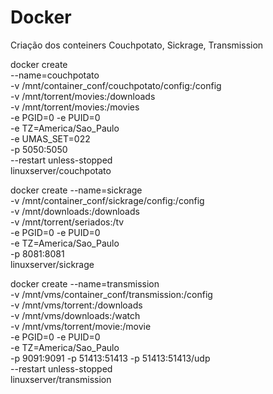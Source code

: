 # Docker

Criação dos conteiners Couchpotato, Sickrage, Transmission

docker create \
	--name=couchpotato \
	-v /mnt/container_conf/couchpotato/config:/config \
	-v /mnt/torrent/movies:/downloads \
	-v /mnt/torrent/movies:/movies \
	-e PGID=0 -e PUID=0  \
    -e TZ=America/Sao_Paulo \
    -e UMAS_SET=022 \
	-p 5050:5050 \
    --restart unless-stopped \
	linuxserver/couchpotato

docker create --name=sickrage \
-v /mnt/container_conf/sickrage/config:/config \
-v /mnt/downloads:/downloads \
-v /mnt/torrent/seriados:/tv \
-e PGID=0 -e PUID=0 \
-e TZ=America/Sao_Paulo \
-p 8081:8081 \
linuxserver/sickrage


docker create --name=transmission \
-v /mnt/vms/container_conf/transmission:/config \
-v /mnt/vms/torrent:/downloads \
-v /mnt/vms/downloads:/watch \
-v /mnt/vms/torrent/movie:/movie \
-e PGID=0 -e PUID=0 \
-e TZ=America/Sao_Paulo \
-p 9091:9091 -p 51413:51413 -p 51413:51413/udp \
--restart unless-stopped \
linuxserver/transmission
